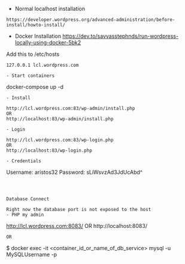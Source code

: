 - Normal localhost installation
```
https://developer.wordpress.org/advanced-administration/before-install/howto-install/
```

- Docker Installation
https://dev.to/savvasstephnds/run-wordpress-locally-using-docker-5bk2

Add this to /etc/hosts
```
127.0.0.1 lcl.wordpress.com

- Start containers
```
docker-compose up -d
```
- Install

http://lcl.wordpress.com:83/wp-admin/install.php
OR
http://localhost:83/wp-admin/install.php

- Login

http://lcl.wordpress.com:83/wp-login.php
OR
http://localhost:83/wp-login.php

- Credentials
```
Username: aristos32
Password: sLiWsvzAd3JdUcAbd^
```



Database Connect

Right now the database port is not exposed to the host
- PHP my admin
```
http://lcl.wordpress.com:8083/
OR
http://localhost:8083/
```
OR
```
$ docker exec -it <container_id_or_name_of_db_service> mysql -u MySQLUsername -p

```
